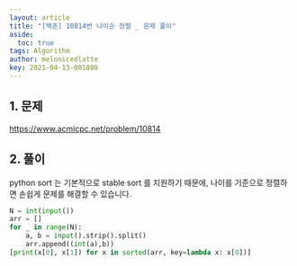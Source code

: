 ```yaml
---
layout: article
title: "[백준] 10814번 나이순 정렬 _ 문제 풀이"
aside:
  toc: true
tags: Algorithm 
author: melonicedlatte
key: 2021-04-13-001800
---
```


## 1. 문제

https://www.acmicpc.net/problem/10814

## 2. 풀이

python sort 는 기본적으로 stable sort 를 지원하기 때문에, 나이를 기준으로 정렬하면 손쉽게 문제를 해결할 수 있습니다.

~~~python
N = int(input())
arr = []
for _ in range(N):
    a, b = input().strip().split()
    arr.append((int(a),b))
[print(x[0], x[1]) for x in sorted(arr, key=lambda x: x[0])]
~~~